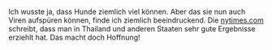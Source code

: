 Ich wusste ja, dass Hunde ziemlich viel können. Aber das sie nun auch Viren aufspüren können, finde ich ziemlich beeindruckend. Die [nytimes.com](https://www.nytimes.com/2021/05/31/world/asia/dogs-coronavirus.html) schreibt, dass man in Thailand und anderen Staaten sehr gute Ergebnisse erziehlt hat. Das macht doch Hoffnung!